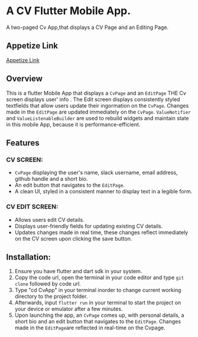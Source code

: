# A CV Flutter Mobile App.

A two-paged Cv App,that displays a CV Page and an Editing Page.


## Appetize Link

[Appetize Link](https://appetize.io/app/qlwvi7chy4f5sbwzkomtnew56m?device=pixel4&osVersion=11.0&scale=75)

## Overview

This is a flutter Mobile App that displays a `CvPage` and an `EditPage`
THE Cv screen displays user' info . The Edit screen displays consistently styled textfields that allow users update their ingormation on the `CvPage`. Changes made in the `EditPage` are updated immediately on the `CvPage`.
`ValueNotifier` and `ValueListenableBuilder` are used to rebuild widgets and maintain state in this mobile App, because it is performance-efficient.


## Features

### CV SCREEN:

 * `CvPage` displaying the user's name, slack username, email address, github handle and a short bio.
 * An edit button that navigates to the `EditPage`.
 * A clean UI, styled in a consistent manner to display text in a legible form.


 ### CV EDIT SCREEN:

* Allows users edit CV details.
* Displays  user-friendly fields for updating existing CV details.
* Updates changes made in real time, these changes reflect immediately on the CV screen upon clicking the save button.
 

## Installation:

1. Ensure you have flutter and dart sdk in your system.
2. Copy the code url, open the terminal in your code editor and type `git clone` followed by code url.
3. Type "cd CvApp" in your terminal inorder to change current working directory to the project folder.
4. Afterwards, input `flutter run` in your terminal to start the project on your device or emulator after a few minutes.
5. Upon launching the app, an `CvPage` comes up, with personal details, a short bio and an edit button that navigates to the `EditPage`. Changes made in the `EditPage`are reflected in real-time on the Cvpage.




